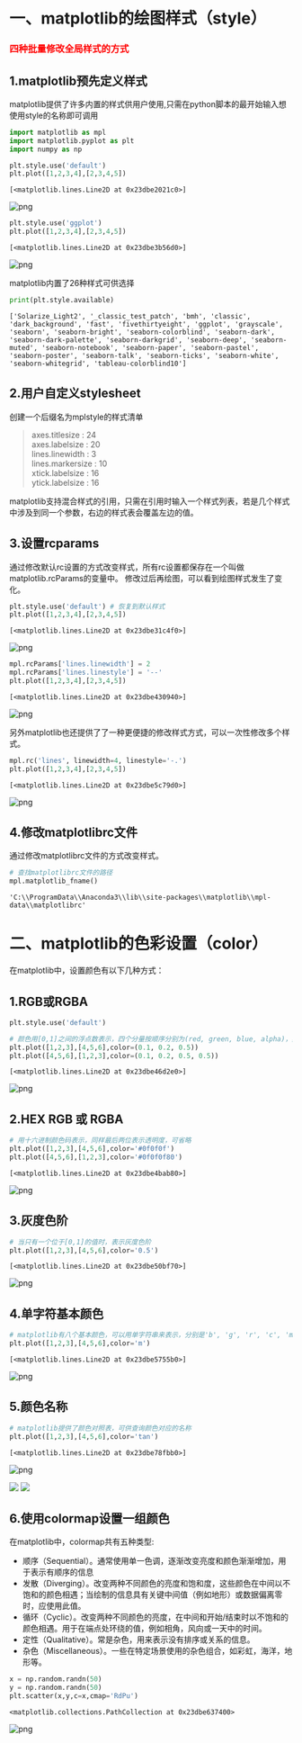 # 一、matplotlib的绘图样式（style）

### <font color=red>四种批量修改全局样式的方式</font>

## 1.matplotlib预先定义样式

matplotlib提供了许多内置的样式供用户使用,只需在python脚本的最开始输入想使用style的名称即可调用


```python
import matplotlib as mpl
import matplotlib.pyplot as plt
import numpy as np
```


```python
plt.style.use('default')
plt.plot([1,2,3,4],[2,3,4,5])
```




    [<matplotlib.lines.Line2D at 0x23dbe2021c0>]




![png](images/ch05/output_4_1.png)



```python
plt.style.use('ggplot')
plt.plot([1,2,3,4],[2,3,4,5])
```




    [<matplotlib.lines.Line2D at 0x23dbe3b56d0>]




![png](images/ch05/output_5_1.png)


matplotlib内置了26种样式可供选择


```python
print(plt.style.available)
```

    ['Solarize_Light2', '_classic_test_patch', 'bmh', 'classic', 'dark_background', 'fast', 'fivethirtyeight', 'ggplot', 'grayscale', 'seaborn', 'seaborn-bright', 'seaborn-colorblind', 'seaborn-dark', 'seaborn-dark-palette', 'seaborn-darkgrid', 'seaborn-deep', 'seaborn-muted', 'seaborn-notebook', 'seaborn-paper', 'seaborn-pastel', 'seaborn-poster', 'seaborn-talk', 'seaborn-ticks', 'seaborn-white', 'seaborn-whitegrid', 'tableau-colorblind10']
    

## 2.用户自定义stylesheet

创建一个后缀名为mplstyle的样式清单

>axes.titlesize : 24  
axes.labelsize : 20  
lines.linewidth : 3  
lines.markersize : 10  
xtick.labelsize : 16  
ytick.labelsize : 16  

matplotlib支持混合样式的引用，只需在引用时输入一个样式列表，若是几个样式中涉及到同一个参数，右边的样式表会覆盖左边的值。

## 3.设置rcparams

通过修改默认rc设置的方式改变样式，所有rc设置都保存在一个叫做 matplotlib.rcParams的变量中。
修改过后再绘图，可以看到绘图样式发生了变化。


```python
plt.style.use('default') # 恢复到默认样式
plt.plot([1,2,3,4],[2,3,4,5])
```




    [<matplotlib.lines.Line2D at 0x23dbe31c4f0>]




![png](images/ch05/output_13_1.png)



```python
mpl.rcParams['lines.linewidth'] = 2
mpl.rcParams['lines.linestyle'] = '--'
plt.plot([1,2,3,4],[2,3,4,5])
```




    [<matplotlib.lines.Line2D at 0x23dbe430940>]




![png](images/ch05/output_14_1.png)


另外matplotlib也还提供了了一种更便捷的修改样式方式，可以一次性修改多个样式。



```python
mpl.rc('lines', linewidth=4, linestyle='-.')
plt.plot([1,2,3,4],[2,3,4,5])
```




    [<matplotlib.lines.Line2D at 0x23dbe5c79d0>]




![png](images/ch05/output_16_1.png)


## 4.修改matplotlibrc文件

通过修改matplotlibrc文件的方式改变样式。


```python
# 查找matplotlibrc文件的路径
mpl.matplotlib_fname()
```




    'C:\\ProgramData\\Anaconda3\\lib\\site-packages\\matplotlib\\mpl-data\\matplotlibrc'



# 二、matplotlib的色彩设置（color）

在matplotlib中，设置颜色有以下几种方式：

## 1.RGB或RGBA


```python
plt.style.use('default')

# 颜色用[0,1]之间的浮点数表示，四个分量按顺序分别为(red, green, blue, alpha)，其中alpha透明度可省略
plt.plot([1,2,3],[4,5,6],color=(0.1, 0.2, 0.5))
plt.plot([4,5,6],[1,2,3],color=(0.1, 0.2, 0.5, 0.5))
```




    [<matplotlib.lines.Line2D at 0x23dbe46d2e0>]




![png](images/ch05/output_23_1.png)


## 2.HEX RGB 或 RGBA 


```python
# 用十六进制颜色码表示，同样最后两位表示透明度，可省略
plt.plot([1,2,3],[4,5,6],color='#0f0f0f')
plt.plot([4,5,6],[1,2,3],color='#0f0f0f80')
```




    [<matplotlib.lines.Line2D at 0x23dbe4bab80>]




![png](images/ch05/output_25_1.png)


## 3.灰度色阶


```python
# 当只有一个位于[0,1]的值时，表示灰度色阶
plt.plot([1,2,3],[4,5,6],color='0.5')
```




    [<matplotlib.lines.Line2D at 0x23dbe50bf70>]




![png](images/ch05/output_27_1.png)


## 4.单字符基本颜色


```python
# matplotlib有八个基本颜色，可以用单字符串来表示，分别是'b', 'g', 'r', 'c', 'm', 'y', 'k', 'w'，对应的是blue, green, red, cyan, magenta, yellow, black, and white的英文缩写
plt.plot([1,2,3],[4,5,6],color='m')
```




    [<matplotlib.lines.Line2D at 0x23dbe5755b0>]




![png](images/ch05/output_29_1.png)


## 5.颜色名称


```python
# matplotlib提供了颜色对照表，可供查询颜色对应的名称
plt.plot([1,2,3],[4,5,6],color='tan')
```




    [<matplotlib.lines.Line2D at 0x23dbe78fbb0>]




![png](images/ch05/output_31_1.png)


![](https://matplotlib.org/3.1.0/_images/sphx_glr_named_colors_002.png)
![](https://matplotlib.org/3.1.0/_images/sphx_glr_named_colors_003.png)

## 6.使用colormap设置一组颜色

在matplotlib中，colormap共有五种类型:

- 顺序（Sequential）。通常使用单一色调，逐渐改变亮度和颜色渐渐增加，用于表示有顺序的信息
- 发散（Diverging）。改变两种不同颜色的亮度和饱和度，这些颜色在中间以不饱和的颜色相遇；当绘制的信息具有关键中间值（例如地形）或数据偏离零时，应使用此值。
- 循环（Cyclic）。改变两种不同颜色的亮度，在中间和开始/结束时以不饱和的颜色相遇。用于在端点处环绕的值，例如相角，风向或一天中的时间。
- 定性（Qualitative）。常是杂色，用来表示没有排序或关系的信息。
- 杂色（Miscellaneous）。一些在特定场景使用的杂色组合，如彩虹，海洋，地形等。


```python
x = np.random.randn(50)
y = np.random.randn(50)
plt.scatter(x,y,c=x,cmap='RdPu')
```




    <matplotlib.collections.PathCollection at 0x23dbe637400>




![png](images/ch05/output_34_1.png)

